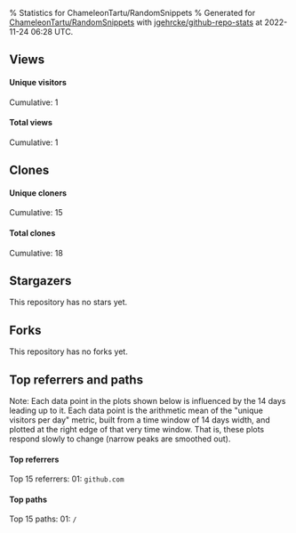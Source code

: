 % Statistics for ChameleonTartu/RandomSnippets
% Generated for [ChameleonTartu/RandomSnippets](https://github.com/ChameleonTartu/RandomSnippets) with [jgehrcke/github-repo-stats](https://github.com/jgehrcke/github-repo-stats) at 2022-11-24 06:28 UTC.


## Views

#### Unique visitors
<div id="chart_views_unique" class="full-width-chart"></div>

Cumulative: 1

#### Total views
<div id="chart_views_total" class="full-width-chart"></div>

Cumulative: 1

<div class="pagebreak-for-print"> </div>

## Clones

#### Unique cloners
<div id="chart_clones_unique" class="full-width-chart"></div>

Cumulative: 15

#### Total clones
<div id="chart_clones_total" class="full-width-chart"></div>

Cumulative: 18



<div class="pagebreak-for-print"> </div>



## Stargazers

This repository has no stars yet.



## Forks

This repository has no forks yet.



<div class="pagebreak-for-print"> </div>



## Top referrers and paths


Note: Each data point in the plots shown below is influenced by the 14 days
leading up to it. Each data point is the arithmetic mean of the "unique
visitors per day" metric, built from a time window of 14 days width, and
plotted at the right edge of that very time window. That is, these plots
respond slowly to change (narrow peaks are smoothed out).




#### Top referrers


<div id="chart_referrers_top_n_alltime" class="full-width-chart"></div>

Top 15 referrers: 01: `github.com`





#### Top paths


<div id="chart_paths_top_n_alltime" class="full-width-chart"></div>

Top 15 paths: 01: `/`


<script type="text/javascript">
    vegaEmbed('#chart_views_unique', {"$schema": "https://vega.github.io/schema/vega-lite/v4.17.0.json", "config": {"arc": {"fill": "#1b1e23"}, "area": {"fill": "#1b1e23"}, "axisBottom": {"domainColor": "#a9b4c4", "gridColor": "#a9b4c4", "labelColor": "#1b1e23", "labelFont": "relative-mono-11-pitch-pro, Menlo, monospace", "tickColor": "#a9b4c4", "titleColor": "#1b1e23", "titleFont": "relative-mono-11-pitch-pro, Menlo, monospace"}, "axisLeft": {"domainColor": "#a9b4c4", "gridColor": "#a9b4c4", "labelColor": "#1b1e23", "labelFont": "relative-mono-11-pitch-pro, Menlo, monospace", "tickColor": "#a9b4c4", "titleColor": "#1b1e23", "titleFont": "relative-mono-11-pitch-pro, Menlo, monospace"}, "axisX": {"grid": false}, "axisY": {"grid": false, "labelBound": true}, "background": "#FFFFFF", "group": {"fill": "#FFFFFF"}, "header": {"fontWeight": 400, "labelFont": "relative-mono-11-pitch-pro, Menlo, monospace", "titleFont": "relative-mono-11-pitch-pro, Menlo, monospace"}, "legend": {"labelFont": "relative-mono-11-pitch-pro, Menlo, monospace", "symbolSize": 200, "symbolType": "circle", "titleFont": "relative-mono-11-pitch-pro, Menlo, monospace"}, "line": {"color": "#1b1e23", "stroke": "#1b1e23"}, "path": {"stroke": "#1b1e23"}, "point": {"color": "#1b1e23", "cursor": "pointer", "filled": true, "size": 20}, "range": {"category": ["#85a2f7", "#ea9755", "#7eb36a", "#f07071", "#bc85d9", "#e587b6", "#a9b4c4", "#d4c05e", "#64b9c4"]}, "style": {"bar": {"fill": "#1b1e23"}, "text": {"font": "relative-mono-11-pitch-pro, Menlo, monospace", "fontWeight": 400}}, "symbol": {"shape": "circle"}, "title": {"anchor": "start", "font": "relative-mono-11-pitch-pro, Menlo, monospace", "fontWeight": 400}, "trail": {"color": "#1b1e23", "stroke": "#1b1e23"}, "view": {"stroke": null}}, "data": {"name": "data-cfdd0ad48a2c904ac0f29db720806652"}, "datasets": {"data-cfdd0ad48a2c904ac0f29db720806652": [{"time": "2021-04-11T00:00:00+00:00", "views_total": 1, "views_unique": 1}, {"time": "2021-05-18T00:00:00+00:00", "views_total": 0, "views_unique": 0}, {"time": "2021-07-08T00:00:00+00:00", "views_total": 0, "views_unique": 0}, {"time": "2021-07-17T00:00:00+00:00", "views_total": 0, "views_unique": 0}, {"time": "2021-10-21T00:00:00+00:00", "views_total": 0, "views_unique": 0}, {"time": "2022-01-09T00:00:00+00:00", "views_total": 0, "views_unique": 0}, {"time": "2022-01-11T00:00:00+00:00", "views_total": 0, "views_unique": 0}, {"time": "2022-01-24T00:00:00+00:00", "views_total": 0, "views_unique": 0}, {"time": "2022-03-16T00:00:00+00:00", "views_total": 0, "views_unique": 0}, {"time": "2022-03-17T00:00:00+00:00", "views_total": 0, "views_unique": 0}, {"time": "2022-05-18T00:00:00+00:00", "views_total": 0, "views_unique": 0}, {"time": "2022-06-20T00:00:00+00:00", "views_total": 0, "views_unique": 0}, {"time": "2022-07-15T00:00:00+00:00", "views_total": 0, "views_unique": 0}, {"time": "2022-08-25T00:00:00+00:00", "views_total": 0, "views_unique": 0}, {"time": "2022-10-21T00:00:00+00:00", "views_total": 0, "views_unique": 0}, {"time": "2022-11-08T00:00:00+00:00", "views_total": 0, "views_unique": 0}]}, "encoding": {"tooltip": [{"field": "views_unique", "format": ".1f", "title": "views (u)", "type": "quantitative"}, {"field": "time", "format": "%B %e, %Y", "title": "date", "type": "temporal"}], "x": {"axis": {"labelAngle": 25}, "field": "time", "scale": {"domain": ["2021-04-11", "2022-11-08"]}, "timeUnit": "yearmonthdate", "title": "date", "type": "temporal"}, "y": {"axis": {}, "field": "views_unique", "scale": {"domain": [0, 1.1], "type": "linear", "zero": true}, "title": "unique views per day", "type": "quantitative"}}, "height": 200, "mark": {"point": true, "type": "line"}, "padding": 10, "width": "container"}, {"actions": false, "renderer": "svg"}).catch(console.error);
vegaEmbed('#chart_views_total', {"$schema": "https://vega.github.io/schema/vega-lite/v4.17.0.json", "config": {"arc": {"fill": "#1b1e23"}, "area": {"fill": "#1b1e23"}, "axisBottom": {"domainColor": "#a9b4c4", "gridColor": "#a9b4c4", "labelColor": "#1b1e23", "labelFont": "relative-mono-11-pitch-pro, Menlo, monospace", "tickColor": "#a9b4c4", "titleColor": "#1b1e23", "titleFont": "relative-mono-11-pitch-pro, Menlo, monospace"}, "axisLeft": {"domainColor": "#a9b4c4", "gridColor": "#a9b4c4", "labelColor": "#1b1e23", "labelFont": "relative-mono-11-pitch-pro, Menlo, monospace", "tickColor": "#a9b4c4", "titleColor": "#1b1e23", "titleFont": "relative-mono-11-pitch-pro, Menlo, monospace"}, "axisX": {"grid": false}, "axisY": {"grid": false, "labelBound": true}, "background": "#FFFFFF", "group": {"fill": "#FFFFFF"}, "header": {"fontWeight": 400, "labelFont": "relative-mono-11-pitch-pro, Menlo, monospace", "titleFont": "relative-mono-11-pitch-pro, Menlo, monospace"}, "legend": {"labelFont": "relative-mono-11-pitch-pro, Menlo, monospace", "symbolSize": 200, "symbolType": "circle", "titleFont": "relative-mono-11-pitch-pro, Menlo, monospace"}, "line": {"color": "#1b1e23", "stroke": "#1b1e23"}, "path": {"stroke": "#1b1e23"}, "point": {"color": "#1b1e23", "cursor": "pointer", "filled": true, "size": 20}, "range": {"category": ["#85a2f7", "#ea9755", "#7eb36a", "#f07071", "#bc85d9", "#e587b6", "#a9b4c4", "#d4c05e", "#64b9c4"]}, "style": {"bar": {"fill": "#1b1e23"}, "text": {"font": "relative-mono-11-pitch-pro, Menlo, monospace", "fontWeight": 400}}, "symbol": {"shape": "circle"}, "title": {"anchor": "start", "font": "relative-mono-11-pitch-pro, Menlo, monospace", "fontWeight": 400}, "trail": {"color": "#1b1e23", "stroke": "#1b1e23"}, "view": {"stroke": null}}, "data": {"name": "data-cfdd0ad48a2c904ac0f29db720806652"}, "datasets": {"data-cfdd0ad48a2c904ac0f29db720806652": [{"time": "2021-04-11T00:00:00+00:00", "views_total": 1, "views_unique": 1}, {"time": "2021-05-18T00:00:00+00:00", "views_total": 0, "views_unique": 0}, {"time": "2021-07-08T00:00:00+00:00", "views_total": 0, "views_unique": 0}, {"time": "2021-07-17T00:00:00+00:00", "views_total": 0, "views_unique": 0}, {"time": "2021-10-21T00:00:00+00:00", "views_total": 0, "views_unique": 0}, {"time": "2022-01-09T00:00:00+00:00", "views_total": 0, "views_unique": 0}, {"time": "2022-01-11T00:00:00+00:00", "views_total": 0, "views_unique": 0}, {"time": "2022-01-24T00:00:00+00:00", "views_total": 0, "views_unique": 0}, {"time": "2022-03-16T00:00:00+00:00", "views_total": 0, "views_unique": 0}, {"time": "2022-03-17T00:00:00+00:00", "views_total": 0, "views_unique": 0}, {"time": "2022-05-18T00:00:00+00:00", "views_total": 0, "views_unique": 0}, {"time": "2022-06-20T00:00:00+00:00", "views_total": 0, "views_unique": 0}, {"time": "2022-07-15T00:00:00+00:00", "views_total": 0, "views_unique": 0}, {"time": "2022-08-25T00:00:00+00:00", "views_total": 0, "views_unique": 0}, {"time": "2022-10-21T00:00:00+00:00", "views_total": 0, "views_unique": 0}, {"time": "2022-11-08T00:00:00+00:00", "views_total": 0, "views_unique": 0}]}, "encoding": {"tooltip": [{"field": "views_total", "format": ".1f", "title": "views (t)", "type": "quantitative"}, {"field": "time", "format": "%B %e, %Y", "title": "date", "type": "temporal"}], "x": {"axis": {"labelAngle": 25}, "field": "time", "scale": {"domain": ["2021-04-11", "2022-11-08"]}, "timeUnit": "yearmonthdate", "title": "date", "type": "temporal"}, "y": {"axis": {}, "field": "views_total", "scale": {"domain": [0, 1.1], "type": "linear", "zero": true}, "title": "total views per day", "type": "quantitative"}}, "height": 200, "mark": {"point": true, "type": "line"}, "padding": 10, "width": "container"}, {"actions": false, "renderer": "svg"}).catch(console.error);
vegaEmbed('#chart_clones_unique', {"$schema": "https://vega.github.io/schema/vega-lite/v4.17.0.json", "config": {"arc": {"fill": "#1b1e23"}, "area": {"fill": "#1b1e23"}, "axisBottom": {"domainColor": "#a9b4c4", "gridColor": "#a9b4c4", "labelColor": "#1b1e23", "labelFont": "relative-mono-11-pitch-pro, Menlo, monospace", "tickColor": "#a9b4c4", "titleColor": "#1b1e23", "titleFont": "relative-mono-11-pitch-pro, Menlo, monospace"}, "axisLeft": {"domainColor": "#a9b4c4", "gridColor": "#a9b4c4", "labelColor": "#1b1e23", "labelFont": "relative-mono-11-pitch-pro, Menlo, monospace", "tickColor": "#a9b4c4", "titleColor": "#1b1e23", "titleFont": "relative-mono-11-pitch-pro, Menlo, monospace"}, "axisX": {"grid": false}, "axisY": {"grid": false, "labelBound": true}, "background": "#FFFFFF", "group": {"fill": "#FFFFFF"}, "header": {"fontWeight": 400, "labelFont": "relative-mono-11-pitch-pro, Menlo, monospace", "titleFont": "relative-mono-11-pitch-pro, Menlo, monospace"}, "legend": {"labelFont": "relative-mono-11-pitch-pro, Menlo, monospace", "symbolSize": 200, "symbolType": "circle", "titleFont": "relative-mono-11-pitch-pro, Menlo, monospace"}, "line": {"color": "#1b1e23", "stroke": "#1b1e23"}, "path": {"stroke": "#1b1e23"}, "point": {"color": "#1b1e23", "cursor": "pointer", "filled": true, "size": 20}, "range": {"category": ["#85a2f7", "#ea9755", "#7eb36a", "#f07071", "#bc85d9", "#e587b6", "#a9b4c4", "#d4c05e", "#64b9c4"]}, "style": {"bar": {"fill": "#1b1e23"}, "text": {"font": "relative-mono-11-pitch-pro, Menlo, monospace", "fontWeight": 400}}, "symbol": {"shape": "circle"}, "title": {"anchor": "start", "font": "relative-mono-11-pitch-pro, Menlo, monospace", "fontWeight": 400}, "trail": {"color": "#1b1e23", "stroke": "#1b1e23"}, "view": {"stroke": null}}, "data": {"name": "data-f693f73c7015ae4b9beab46e254d7ff8"}, "datasets": {"data-f693f73c7015ae4b9beab46e254d7ff8": [{"clones_total": 0, "clones_unique": 0, "time": "2021-04-11T00:00:00+00:00"}, {"clones_total": 1, "clones_unique": 1, "time": "2021-05-18T00:00:00+00:00"}, {"clones_total": 1, "clones_unique": 1, "time": "2021-07-08T00:00:00+00:00"}, {"clones_total": 1, "clones_unique": 1, "time": "2021-07-17T00:00:00+00:00"}, {"clones_total": 2, "clones_unique": 1, "time": "2021-10-21T00:00:00+00:00"}, {"clones_total": 1, "clones_unique": 1, "time": "2022-01-09T00:00:00+00:00"}, {"clones_total": 1, "clones_unique": 1, "time": "2022-01-11T00:00:00+00:00"}, {"clones_total": 1, "clones_unique": 1, "time": "2022-01-24T00:00:00+00:00"}, {"clones_total": 1, "clones_unique": 1, "time": "2022-03-16T00:00:00+00:00"}, {"clones_total": 1, "clones_unique": 1, "time": "2022-03-17T00:00:00+00:00"}, {"clones_total": 2, "clones_unique": 1, "time": "2022-05-18T00:00:00+00:00"}, {"clones_total": 2, "clones_unique": 1, "time": "2022-06-20T00:00:00+00:00"}, {"clones_total": 1, "clones_unique": 1, "time": "2022-07-15T00:00:00+00:00"}, {"clones_total": 1, "clones_unique": 1, "time": "2022-08-25T00:00:00+00:00"}, {"clones_total": 1, "clones_unique": 1, "time": "2022-10-21T00:00:00+00:00"}, {"clones_total": 1, "clones_unique": 1, "time": "2022-11-08T00:00:00+00:00"}]}, "encoding": {"tooltip": [{"field": "clones_unique", "format": ".1f", "title": "clones (u)", "type": "quantitative"}, {"field": "time", "format": "%B %e, %Y", "title": "date", "type": "temporal"}], "x": {"axis": {"labelAngle": 25}, "field": "time", "scale": {"domain": ["2021-04-11", "2022-11-08"]}, "timeUnit": "yearmonthdate", "title": "date", "type": "temporal"}, "y": {"axis": {}, "field": "clones_unique", "scale": {"domain": [0, 1.1], "type": "linear", "zero": true}, "title": "unique clones per day", "type": "quantitative"}}, "height": 200, "mark": {"point": true, "type": "line"}, "padding": 10, "width": "container"}, {"actions": false, "renderer": "svg"}).catch(console.error);
vegaEmbed('#chart_clones_total', {"$schema": "https://vega.github.io/schema/vega-lite/v4.17.0.json", "config": {"arc": {"fill": "#1b1e23"}, "area": {"fill": "#1b1e23"}, "axisBottom": {"domainColor": "#a9b4c4", "gridColor": "#a9b4c4", "labelColor": "#1b1e23", "labelFont": "relative-mono-11-pitch-pro, Menlo, monospace", "tickColor": "#a9b4c4", "titleColor": "#1b1e23", "titleFont": "relative-mono-11-pitch-pro, Menlo, monospace"}, "axisLeft": {"domainColor": "#a9b4c4", "gridColor": "#a9b4c4", "labelColor": "#1b1e23", "labelFont": "relative-mono-11-pitch-pro, Menlo, monospace", "tickColor": "#a9b4c4", "titleColor": "#1b1e23", "titleFont": "relative-mono-11-pitch-pro, Menlo, monospace"}, "axisX": {"grid": false}, "axisY": {"grid": false, "labelBound": true}, "background": "#FFFFFF", "group": {"fill": "#FFFFFF"}, "header": {"fontWeight": 400, "labelFont": "relative-mono-11-pitch-pro, Menlo, monospace", "titleFont": "relative-mono-11-pitch-pro, Menlo, monospace"}, "legend": {"labelFont": "relative-mono-11-pitch-pro, Menlo, monospace", "symbolSize": 200, "symbolType": "circle", "titleFont": "relative-mono-11-pitch-pro, Menlo, monospace"}, "line": {"color": "#1b1e23", "stroke": "#1b1e23"}, "path": {"stroke": "#1b1e23"}, "point": {"color": "#1b1e23", "cursor": "pointer", "filled": true, "size": 20}, "range": {"category": ["#85a2f7", "#ea9755", "#7eb36a", "#f07071", "#bc85d9", "#e587b6", "#a9b4c4", "#d4c05e", "#64b9c4"]}, "style": {"bar": {"fill": "#1b1e23"}, "text": {"font": "relative-mono-11-pitch-pro, Menlo, monospace", "fontWeight": 400}}, "symbol": {"shape": "circle"}, "title": {"anchor": "start", "font": "relative-mono-11-pitch-pro, Menlo, monospace", "fontWeight": 400}, "trail": {"color": "#1b1e23", "stroke": "#1b1e23"}, "view": {"stroke": null}}, "data": {"name": "data-f693f73c7015ae4b9beab46e254d7ff8"}, "datasets": {"data-f693f73c7015ae4b9beab46e254d7ff8": [{"clones_total": 0, "clones_unique": 0, "time": "2021-04-11T00:00:00+00:00"}, {"clones_total": 1, "clones_unique": 1, "time": "2021-05-18T00:00:00+00:00"}, {"clones_total": 1, "clones_unique": 1, "time": "2021-07-08T00:00:00+00:00"}, {"clones_total": 1, "clones_unique": 1, "time": "2021-07-17T00:00:00+00:00"}, {"clones_total": 2, "clones_unique": 1, "time": "2021-10-21T00:00:00+00:00"}, {"clones_total": 1, "clones_unique": 1, "time": "2022-01-09T00:00:00+00:00"}, {"clones_total": 1, "clones_unique": 1, "time": "2022-01-11T00:00:00+00:00"}, {"clones_total": 1, "clones_unique": 1, "time": "2022-01-24T00:00:00+00:00"}, {"clones_total": 1, "clones_unique": 1, "time": "2022-03-16T00:00:00+00:00"}, {"clones_total": 1, "clones_unique": 1, "time": "2022-03-17T00:00:00+00:00"}, {"clones_total": 2, "clones_unique": 1, "time": "2022-05-18T00:00:00+00:00"}, {"clones_total": 2, "clones_unique": 1, "time": "2022-06-20T00:00:00+00:00"}, {"clones_total": 1, "clones_unique": 1, "time": "2022-07-15T00:00:00+00:00"}, {"clones_total": 1, "clones_unique": 1, "time": "2022-08-25T00:00:00+00:00"}, {"clones_total": 1, "clones_unique": 1, "time": "2022-10-21T00:00:00+00:00"}, {"clones_total": 1, "clones_unique": 1, "time": "2022-11-08T00:00:00+00:00"}]}, "encoding": {"tooltip": [{"field": "clones_total", "format": ".1f", "title": "clones (t)", "type": "quantitative"}, {"field": "time", "format": "%B %e, %Y", "title": "date", "type": "temporal"}], "x": {"axis": {"labelAngle": 25}, "field": "time", "scale": {"domain": ["2021-04-11", "2022-11-08"]}, "timeUnit": "yearmonthdate", "title": "date", "type": "temporal"}, "y": {"axis": {}, "field": "clones_total", "scale": {"domain": [0, 2.2], "type": "linear", "zero": true}, "title": "total clones per day", "type": "quantitative"}}, "height": 200, "mark": {"point": true, "type": "line"}, "padding": 10, "width": "container"}, {"actions": false, "renderer": "svg"}).catch(console.error);
vegaEmbed('#chart_referrers_top_n_alltime', {"$schema": "https://vega.github.io/schema/vega-lite/v4.17.0.json", "config": {"arc": {"fill": "#1b1e23"}, "area": {"fill": "#1b1e23"}, "axisBottom": {"domainColor": "#a9b4c4", "gridColor": "#a9b4c4", "labelColor": "#1b1e23", "labelFont": "relative-mono-11-pitch-pro, Menlo, monospace", "tickColor": "#a9b4c4", "titleColor": "#1b1e23", "titleFont": "relative-mono-11-pitch-pro, Menlo, monospace"}, "axisLeft": {"domainColor": "#a9b4c4", "gridColor": "#a9b4c4", "labelColor": "#1b1e23", "labelFont": "relative-mono-11-pitch-pro, Menlo, monospace", "tickColor": "#a9b4c4", "titleColor": "#1b1e23", "titleFont": "relative-mono-11-pitch-pro, Menlo, monospace"}, "axisX": {"grid": false}, "axisY": {"grid": false}, "background": "#FFFFFF", "group": {"fill": "#FFFFFF"}, "header": {"fontWeight": 400, "labelFont": "relative-mono-11-pitch-pro, Menlo, monospace", "titleFont": "relative-mono-11-pitch-pro, Menlo, monospace"}, "legend": {"labelFont": "relative-mono-11-pitch-pro, Menlo, monospace", "symbolSize": 200, "symbolType": "circle", "titleFont": "relative-mono-11-pitch-pro, Menlo, monospace"}, "line": {"color": "#1b1e23", "stroke": "#1b1e23"}, "path": {"stroke": "#1b1e23"}, "point": {"color": "#1b1e23", "cursor": "pointer", "filled": true, "size": 30}, "range": {"category": ["#85a2f7", "#ea9755", "#7eb36a", "#f07071", "#bc85d9", "#e587b6", "#a9b4c4", "#d4c05e", "#64b9c4"]}, "style": {"bar": {"fill": "#1b1e23"}, "text": {"font": "relative-mono-11-pitch-pro, Menlo, monospace", "fontWeight": 400}}, "symbol": {"shape": "circle"}, "title": {"anchor": "start", "font": "relative-mono-11-pitch-pro, Menlo, monospace", "fontWeight": 400}, "trail": {"color": "#1b1e23", "stroke": "#1b1e23"}, "view": {"stroke": null}}, "data": {"name": "data-740a472009799b75676fbe676de727a7"}, "datasets": {"data-740a472009799b75676fbe676de727a7": [{"referrer": "github.com", "time": "2021-04-14T00:00:00+00:00", "views_unique": 1, "views_unique_norm": 0.07142857142857142}, {"referrer": "github.com", "time": "2021-04-15T00:00:00+00:00", "views_unique": 1, "views_unique_norm": 0.07142857142857142}, {"referrer": "github.com", "time": "2021-04-16T00:00:00+00:00", "views_unique": 1, "views_unique_norm": 0.07142857142857142}, {"referrer": "github.com", "time": "2021-04-17T00:00:00+00:00", "views_unique": 1, "views_unique_norm": 0.07142857142857142}, {"referrer": "github.com", "time": "2021-04-18T00:00:00+00:00", "views_unique": 1, "views_unique_norm": 0.07142857142857142}, {"referrer": "github.com", "time": "2021-04-19T00:00:00+00:00", "views_unique": 1, "views_unique_norm": 0.07142857142857142}, {"referrer": "github.com", "time": "2021-04-20T00:00:00+00:00", "views_unique": 1, "views_unique_norm": 0.07142857142857142}, {"referrer": "github.com", "time": "2021-04-21T00:00:00+00:00", "views_unique": 1, "views_unique_norm": 0.07142857142857142}, {"referrer": "github.com", "time": "2021-04-22T00:00:00+00:00", "views_unique": 1, "views_unique_norm": 0.07142857142857142}, {"referrer": "github.com", "time": "2021-04-23T00:00:00+00:00", "views_unique": 1, "views_unique_norm": 0.07142857142857142}, {"referrer": "github.com", "time": "2021-04-24T00:00:00+00:00", "views_unique": 1, "views_unique_norm": 0.07142857142857142}]}, "encoding": {"color": {"field": "referrer", "legend": {"direction": "vertical", "orient": "top", "title": "Legend:"}, "sort": {"field": "order"}, "type": "nominal"}, "tooltip": [{"field": "referrer", "type": "nominal"}, {"field": "views_unique_norm", "format": ".2f", "title": "views (14d mean)", "type": "quantitative"}, {"field": "time", "format": "%B %e, %Y", "title": "date", "type": "temporal"}], "x": {"axis": {"labelAngle": 25}, "field": "time", "scale": {"domain": ["2021-04-11", "2022-11-08"]}, "timeUnit": "yearmonthdate", "title": "date", "type": "temporal"}, "y": {"field": "views_unique_norm", "scale": {"domain": [0, 0.07857142857142857], "type": "linear", "zero": true}, "title": "unique visitors per day (mean from last 14 days)", "type": "quantitative"}}, "height": 300, "mark": {"point": true, "type": "line"}, "padding": 10, "width": "container"}, {"actions": false, "renderer": "svg"}).catch(console.error);
vegaEmbed('#chart_paths_top_n_alltime', {"$schema": "https://vega.github.io/schema/vega-lite/v4.17.0.json", "config": {"arc": {"fill": "#1b1e23"}, "area": {"fill": "#1b1e23"}, "axisBottom": {"domainColor": "#a9b4c4", "gridColor": "#a9b4c4", "labelColor": "#1b1e23", "labelFont": "relative-mono-11-pitch-pro, Menlo, monospace", "tickColor": "#a9b4c4", "titleColor": "#1b1e23", "titleFont": "relative-mono-11-pitch-pro, Menlo, monospace"}, "axisLeft": {"domainColor": "#a9b4c4", "gridColor": "#a9b4c4", "labelColor": "#1b1e23", "labelFont": "relative-mono-11-pitch-pro, Menlo, monospace", "tickColor": "#a9b4c4", "titleColor": "#1b1e23", "titleFont": "relative-mono-11-pitch-pro, Menlo, monospace"}, "axisX": {"grid": false}, "axisY": {"grid": false}, "background": "#FFFFFF", "group": {"fill": "#FFFFFF"}, "header": {"fontWeight": 400, "labelFont": "relative-mono-11-pitch-pro, Menlo, monospace", "titleFont": "relative-mono-11-pitch-pro, Menlo, monospace"}, "legend": {"labelFont": "relative-mono-11-pitch-pro, Menlo, monospace", "symbolSize": 200, "symbolType": "circle", "titleFont": "relative-mono-11-pitch-pro, Menlo, monospace"}, "line": {"color": "#1b1e23", "stroke": "#1b1e23"}, "path": {"stroke": "#1b1e23"}, "point": {"color": "#1b1e23", "cursor": "pointer", "filled": true, "size": 30}, "range": {"category": ["#85a2f7", "#ea9755", "#7eb36a", "#f07071", "#bc85d9", "#e587b6", "#a9b4c4", "#d4c05e", "#64b9c4"]}, "style": {"bar": {"fill": "#1b1e23"}, "text": {"font": "relative-mono-11-pitch-pro, Menlo, monospace", "fontWeight": 400}}, "symbol": {"shape": "circle"}, "title": {"anchor": "start", "font": "relative-mono-11-pitch-pro, Menlo, monospace", "fontWeight": 400}, "trail": {"color": "#1b1e23", "stroke": "#1b1e23"}, "view": {"stroke": null}}, "data": {"name": "data-1a5224ac58e179ae189229ab44c0389a"}, "datasets": {"data-1a5224ac58e179ae189229ab44c0389a": [{"path": "/", "time": "2021-04-14T00:00:00+00:00", "views_unique": 1, "views_unique_norm": 0.07142857142857142}, {"path": "/", "time": "2021-04-15T00:00:00+00:00", "views_unique": 1, "views_unique_norm": 0.07142857142857142}, {"path": "/", "time": "2021-04-16T00:00:00+00:00", "views_unique": 1, "views_unique_norm": 0.07142857142857142}, {"path": "/", "time": "2021-04-17T00:00:00+00:00", "views_unique": 1, "views_unique_norm": 0.07142857142857142}, {"path": "/", "time": "2021-04-18T00:00:00+00:00", "views_unique": 1, "views_unique_norm": 0.07142857142857142}, {"path": "/", "time": "2021-04-19T00:00:00+00:00", "views_unique": 1, "views_unique_norm": 0.07142857142857142}, {"path": "/", "time": "2021-04-20T00:00:00+00:00", "views_unique": 1, "views_unique_norm": 0.07142857142857142}, {"path": "/", "time": "2021-04-21T00:00:00+00:00", "views_unique": 1, "views_unique_norm": 0.07142857142857142}, {"path": "/", "time": "2021-04-22T00:00:00+00:00", "views_unique": 1, "views_unique_norm": 0.07142857142857142}, {"path": "/", "time": "2021-04-23T00:00:00+00:00", "views_unique": 1, "views_unique_norm": 0.07142857142857142}, {"path": "/", "time": "2021-04-24T00:00:00+00:00", "views_unique": 1, "views_unique_norm": 0.07142857142857142}]}, "encoding": {"color": {"field": "path", "legend": {"direction": "vertical", "orient": "top", "title": "Legend:"}, "sort": {"field": "order"}, "type": "nominal"}, "tooltip": [{"field": "path", "type": "nominal"}, {"field": "views_unique_norm", "format": ".2f", "title": "views (14d mean)", "type": "quantitative"}, {"field": "time", "format": "%B %e, %Y", "title": "date", "type": "temporal"}], "x": {"axis": {"labelAngle": 25}, "field": "time", "scale": {"domain": ["2021-04-11", "2022-11-08"]}, "timeUnit": "yearmonthdate", "title": "date", "type": "temporal"}, "y": {"field": "views_unique_norm", "scale": {"domain": [0, 0.07857142857142857], "type": "linear", "zero": true}, "title": "unique visitors per day (mean from last 14 days)", "type": "quantitative"}}, "height": 300, "mark": {"point": true, "type": "line"}, "padding": 10, "width": "container"}, {"actions": false, "renderer": "svg"}).catch(console.error);
    </script>